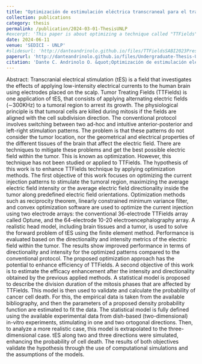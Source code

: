 ```yaml
---
title: "Optimización de estimulación eléctrica transcraneal para el tratamiento de glioblastomas"
collection: publications
category: thesis
permalink: /publication/2024-03-01-ThesisUNLP
#excerpt: 'This paper is about optimizing a technique called "TTFields", used as an alternative treatment for brain tumors by applying an electric field in the tumoral region.'
date: 2024-06-11
venue: 'SEDICI - UNLP'
#slidesurl: 'http://danteandrinolo.github.io/files/TTFieldsSABI2023Presentation.pdf'
paperurl: 'http://danteandrinolo.github.io/files/Undergraduate-Thesis-UNLP-2024.pdf'
citation: 'Dante C. Andrinolo O. &quot;Optimización de estimulación eléctrica transcraneal para el tratamiento de glioblastomas.&quot; <i>Universidad Nacional de La Plata Tesis de grado</i>. UNLP 2024'
---
```


Abstract: Transcranial electrical stimulation (tES) is a field that investigates the effects of
applying low-intensity electrical currents to the human brain using electrodes placed on
the scalp. Tumor Treating Fields (TTFields) is one application of tES, that consists of
applying alternating electric fields (∼300KHz) to a tumoral region to arrest its growth.
The physiological principle is that tumoral cells are killed during mitosis if the fields are
aligned with the cell subdivision direction. The conventional protocol involves switching
between two ad-hoc and intuitive anterior-posterior and left-right stimulation patterns.
The problem is that these patterns do not consider the tumor location, nor the geometrical
and electrical properties of the different tissues of the brain that affect the electric
field. There are techniques to mitigate these problems and get the best possible electric
field within the tumor. This is known as optimization. However, this technique has not
been studied or applied to TTFields. The hypothesis of this work is to enhance TTFields
technique by applying optimization methods.
The first objective of this work focuses on optimizing the current injection patterns to
stimulate the tumoral region, maximizing the average electric field intensity or the average
electric field directionality inside the tumor along predefined electric field orientations.
Optimization methods such as reciprocity theorem, linearly constrained minimum variance
filter, and convex optimization software are used to optimize the current injection using
two electrode arrays: the conventional 36-electrode TTFields array called Optune, and the
64-electrode 10-20 electroencephalography array. A realistic head model, including brain
tissues and a tumor, is used to solve the forward problem of tES using the finite element
method. Performance is evaluated based on the directionality and intensity metrics of
the electric field within the tumor. The results show improved performance in terms
of directionality and intensity for the optimized patterns compared to the conventional
protocol. The proposed optimization approach has the potential to enhance efficiency of
TTFields.
A second objective of this work is to estimate the efficacy enhancement after the
intensity and directionality obtained by the previous applied methods. A statistical model
is proposed to describe the division duration of the mitosis phases that are affected by
TTFields. This model is then used to validate and calculate the probability of cancer cell
death. For this, the empirical data is taken from the available bibliography, and then the
parameters of a proposed density probability function are estimated to fit the data. The
statistical model is fully defined using the available experimental data from dish-based
(two-dimensional) in-vitro experiments, stimulating in one and two ortogonal directions.
Then, to analyze a more realistic case, this model is extrapolated to the three-dimensional
case. tES along two and three directions were simulated, enhancing the probability of
cell death. The results of both objectives validate the hypothesis through the use of
computational simulations and the assumptions of the models.